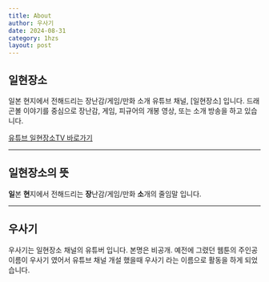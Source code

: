 ```yaml
---
title: About
author: 우사기
date: 2024-08-31
category: 1hzs
layout: post
---
```


## 일현장소
일본 현지에서 전해드리는 장난감/게임/만화 소개 유튜브 채널, [일현장소] 입니다. 
드래곤볼 이야기를 중심으로 장난감, 게임, 피규어의 개봉 영상, 또는 소개 방송을 하고 있습니다.

[유튜브 일현장소TV 바로가기](https://www.youtube.com/@hdmi)

---

## 일현장소의 뜻
**일**본 **현**지에서 전해드리는 **장**난감/게임/만화 **소**개의 줄임말 입니다. 

---

## 우사기
우사기는 일현장소 채널의 유튜버 입니다. 본명은 비공개. 예전에 그렸던 웹툰의 주인공 이름이 우사기 였어서 유튜브 채널 개설 했을때 우사기 라는 이름으로 활동을 하게 되었습니다. 

